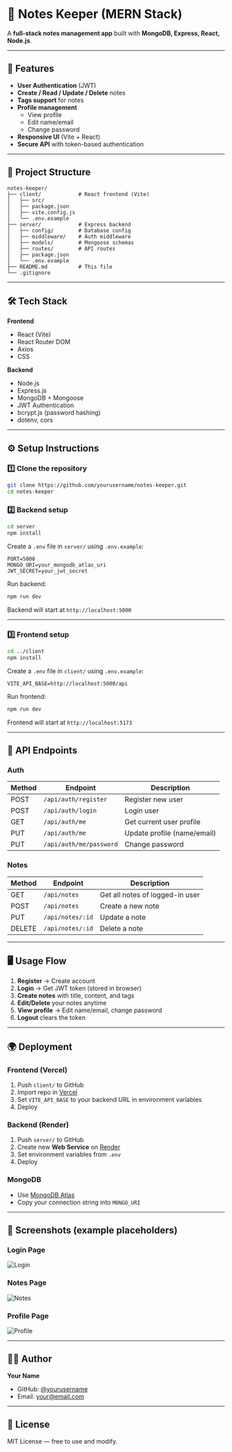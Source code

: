 # 📝 Notes Keeper (MERN Stack)

A **full-stack notes management app** built with **MongoDB, Express, React, Node.js**.

---

## 🚀 Features

- **User Authentication** (JWT)
- **Create / Read / Update / Delete** notes
- **Tags support** for notes
- **Profile management**
  - View profile
  - Edit name/email
  - Change password
- **Responsive UI** (Vite + React)
- **Secure API** with token-based authentication

---

## 📂 Project Structure

```
notes-keeper/
├── client/            # React frontend (Vite)
│   ├── src/
│   ├── package.json
│   ├── vite.config.js
│   └── .env.example
├── server/            # Express backend
│   ├── config/        # Database config
│   ├── middleware/    # Auth middleware
│   ├── models/        # Mongoose schemas
│   ├── routes/        # API routes
│   ├── package.json
│   └── .env.example
├── README.md          # This file
└── .gitignore
```

---

## 🛠️ Tech Stack

**Frontend**
- React (Vite)
- React Router DOM
- Axios
- CSS

**Backend**
- Node.js
- Express.js
- MongoDB + Mongoose
- JWT Authentication
- bcrypt.js (password hashing)
- dotenv, cors

---

## ⚙️ Setup Instructions

### 1️⃣ Clone the repository
```bash
git clone https://github.com/yourusername/notes-keeper.git
cd notes-keeper
```

### 2️⃣ Backend setup
```bash
cd server
npm install
```
Create a `.env` file in `server/` using `.env.example`:
```env
PORT=5000
MONGO_URI=your_mongodb_atlas_uri
JWT_SECRET=your_jwt_secret
```

Run backend:
```bash
npm run dev
```
Backend will start at `http://localhost:5000`

---

### 3️⃣ Frontend setup
```bash
cd ../client
npm install
```
Create a `.env` file in `client/` using `.env.example`:
```env
VITE_API_BASE=http://localhost:5000/api
```

Run frontend:
```bash
npm run dev
```
Frontend will start at `http://localhost:5173`

---

## 🔑 API Endpoints

### Auth
| Method | Endpoint          | Description |
|--------|-------------------|-------------|
| POST   | `/api/auth/register` | Register new user |
| POST   | `/api/auth/login`    | Login user |
| GET    | `/api/auth/me`       | Get current user profile |
| PUT    | `/api/auth/me`       | Update profile (name/email) |
| PUT    | `/api/auth/me/password` | Change password |

### Notes
| Method | Endpoint       | Description |
|--------|---------------|-------------|
| GET    | `/api/notes`  | Get all notes of logged-in user |
| POST   | `/api/notes`  | Create a new note |
| PUT    | `/api/notes/:id` | Update a note |
| DELETE | `/api/notes/:id` | Delete a note |

---

## 🖥️ Usage Flow

1. **Register** → Create account  
2. **Login** → Get JWT token (stored in browser)  
3. **Create notes** with title, content, and tags  
4. **Edit/Delete** your notes anytime  
5. **View profile** → Edit name/email, change password  
6. **Logout** clears the token

---

## 🌍 Deployment

### Frontend (Vercel)
1. Push `client/` to GitHub
2. Import repo in [Vercel](https://vercel.com)
3. Set `VITE_API_BASE` to your backend URL in environment variables
4. Deploy

### Backend (Render)
1. Push `server/` to GitHub
2. Create new **Web Service** on [Render](https://render.com)
3. Set environment variables from `.env`
4. Deploy

### MongoDB
- Use [MongoDB Atlas](https://www.mongodb.com/atlas)  
- Copy your connection string into `MONGO_URI`

---

## 📸 Screenshots (example placeholders)

### Login Page
![Login](screenshots/login.png)

### Notes Page
![Notes](screenshots/notes.png)

### Profile Page
![Profile](screenshots/profile.png)

---

## 🧑‍💻 Author
**Your Name**  
- GitHub: [@yourusername](https://github.com/yourusername)
- Email: your@email.com

---

## 📜 License
MIT License — free to use and modify.
